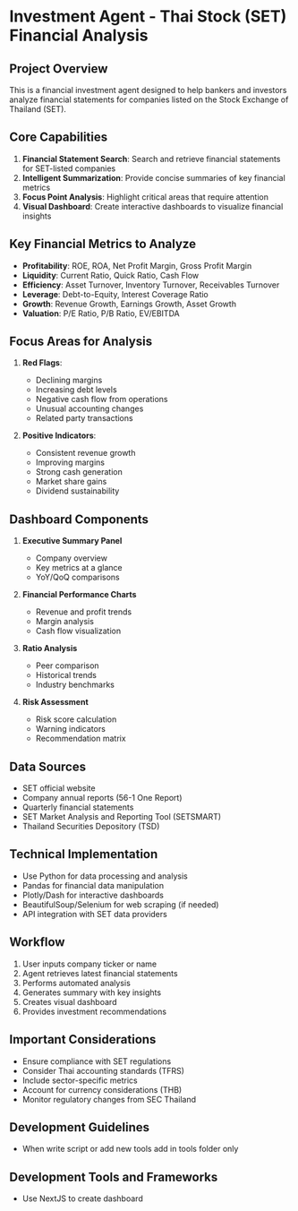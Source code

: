 # Investment Agent - Thai Stock (SET) Financial Analysis

## Project Overview
This is a financial investment agent designed to help bankers and investors analyze financial statements for companies listed on the Stock Exchange of Thailand (SET).

## Core Capabilities
1. **Financial Statement Search**: Search and retrieve financial statements for SET-listed companies
2. **Intelligent Summarization**: Provide concise summaries of key financial metrics
3. **Focus Point Analysis**: Highlight critical areas that require attention
4. **Visual Dashboard**: Create interactive dashboards to visualize financial insights

## Key Financial Metrics to Analyze
- **Profitability**: ROE, ROA, Net Profit Margin, Gross Profit Margin
- **Liquidity**: Current Ratio, Quick Ratio, Cash Flow
- **Efficiency**: Asset Turnover, Inventory Turnover, Receivables Turnover
- **Leverage**: Debt-to-Equity, Interest Coverage Ratio
- **Growth**: Revenue Growth, Earnings Growth, Asset Growth
- **Valuation**: P/E Ratio, P/B Ratio, EV/EBITDA

## Focus Areas for Analysis
1. **Red Flags**:
   - Declining margins
   - Increasing debt levels
   - Negative cash flow from operations
   - Unusual accounting changes
   - Related party transactions

2. **Positive Indicators**:
   - Consistent revenue growth
   - Improving margins
   - Strong cash generation
   - Market share gains
   - Dividend sustainability

## Dashboard Components
1. **Executive Summary Panel**
   - Company overview
   - Key metrics at a glance
   - YoY/QoQ comparisons

2. **Financial Performance Charts**
   - Revenue and profit trends
   - Margin analysis
   - Cash flow visualization

3. **Ratio Analysis**
   - Peer comparison
   - Historical trends
   - Industry benchmarks

4. **Risk Assessment**
   - Risk score calculation
   - Warning indicators
   - Recommendation matrix

## Data Sources
- SET official website
- Company annual reports (56-1 One Report)
- Quarterly financial statements
- SET Market Analysis and Reporting Tool (SETSMART)
- Thailand Securities Depository (TSD)

## Technical Implementation
- Use Python for data processing and analysis
- Pandas for financial data manipulation
- Plotly/Dash for interactive dashboards
- BeautifulSoup/Selenium for web scraping (if needed)
- API integration with SET data providers

## Workflow
1. User inputs company ticker or name
2. Agent retrieves latest financial statements
3. Performs automated analysis
4. Generates summary with key insights
5. Creates visual dashboard
6. Provides investment recommendations

## Important Considerations
- Ensure compliance with SET regulations
- Consider Thai accounting standards (TFRS)
- Include sector-specific metrics
- Account for currency considerations (THB)
- Monitor regulatory changes from SEC Thailand

## Development Guidelines
- When write script or add new tools add in tools folder only

## Development Tools and Frameworks
- Use NextJS to create dashboard